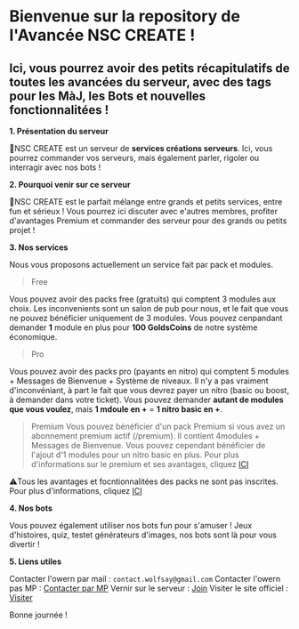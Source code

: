 # Bienvenue sur la repository de l'Avancée NSC CREATE !

## Ici, vous pourrez avoir des petits récapitulatifs de toutes les avancées du serveur, avec des tags pour les MàJ, les Bots et nouvelles fonctionnalitées !


__1. Présentation du serveur__

📀NSC CREATE est un serveur de __services créations serveurs__. Ici, vous pourrez commander vos serveurs, mais également parler, rigoler ou interragir avec nos bots !

__2. Pourquoi venir sur ce serveur__

📀NSC CREATE est le parfait mélange entre grands et petits services, entre fun et sérieux ! Vous pourrez ici discuter avec e'autres membres, profiter d'avantages Premium et commander des serveur pour des grands ou petits projet !

__3. Nos services__

Nous vous proposons actuellement un service fait par pack et modules.

> Free

Vous pouvez avoir des packs free (gratuits) qui comptent 3 modules aux choix. Les inconvenients sont un salon de pub pour nous, et le fait que vous ne pouvez bénéficier uniquement de 3 modules. Vous pouvez cenpandant demander **1** module en plus pour **100 GoldsCoins** de notre système économique.


> Pro

Vous pouvez avoir des packs pro (payants en nitro) qui comptent 5 modules +  Messages de Bienvenue + Système de niveaux. Il n'y a pas vraiment d'inconvéniant, à part le fait que vous devrez payer un nitro (basic ou boost, à demander dans votre ticket). Vous pouvez demander **autant de modules que vous voulez**, mais **1 mdoule en +** = **1 nitro basic en +**.

> Premium
Vous pouvez bénéficier d'un pack Premium si vous avez un abonnement premium actif (/premium). Il contient 4modules + Messages de Bienvenue. Vous pouvez cependant bénéficier de l'ajout d'1 modules pour un nitro basic en plus.
Pour plus d'informations sur le premium et ses avantages, cliquez [ICI](https://discord.com/channels/1089200321047306383/1106971379624054835)

⚠️Tous les avantages et focntionnalitées des packs ne sont pas inscrites. Pour plus d'informations, cliquez [ICI](https://discord.com/channels/1096842720410075167)

__4. Nos bots__

Vous pouvez également utiliser nos bots fun pour s'amuser ! Jeux d'histoires, quiz, testet générateurs d'images, nos bots sont là pour vous divertir !

__5. Liens utiles__

Contacter l'owern par mail : ``contact.wolfsay@gmail.com``
Contacter l'owern pas MP : [Contacter par MP](https://discord.com/channels/@me/1015312503732961320)
Vernir sur le serveur : [Join](https://discord.gg/DEXSrDxN4F)
Visiter le site officiel : [Visiter](https://642d7d83d3928.site123.me/)

Bonne journée !
